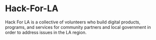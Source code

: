 # Hack-For-LA
Hack For LA is a collective of volunteers who build digital products, programs, and services for community partners and local government in order to address issues in the LA region.

